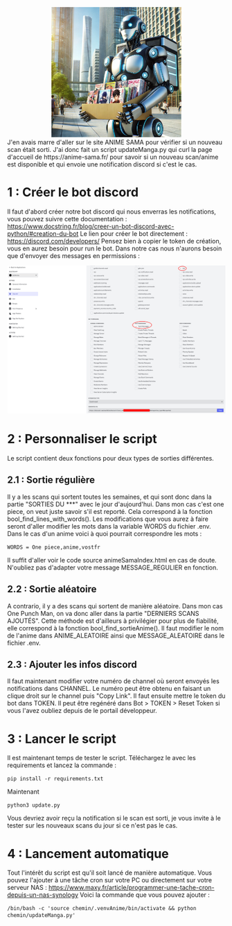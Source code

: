 <div align="center">
    <img src="res/botManga.png" width="300px"/>
</div>
J'en avais marre d'aller sur le site ANIME SAMA pour vérifier si un nouveau scan était sorti. J'ai donc fait un script updateManga.py qui curl la page d'accueil de https://anime-sama.fr/ pour savoir si un nouveau scan/anime est disponible et qui envoie une notification discord si c'est le cas.

# 1 : Créer le bot discord

Il faut d'abord créer notre bot discord qui nous enverras les notifications, vous pouvez suivre cette documentation : https://www.docstring.fr/blog/creer-un-bot-discord-avec-python/#creation-du-bot
Le lien pour créer le bot directement : https://discord.com/developers/
Pensez bien à copier le token de création, vous en aurez besoin pour run le bot.
Dans notre cas nous n'aurons besoin que d'envoyer des messages en permissions : 
<div align="center">
    <img src="res/permissionsBot.png" width="600px"/>
</div>

# 2 : Personnaliser le script 

Le script contient deux fonctions pour deux types de sorties différentes. 

## 2.1 : Sortie régulière

Il y a les scans qui sortent toutes les semaines, et qui sont donc dans la partie "SORTIES DU ***" avec le jour d'aujourd'hui. Dans mon cas c'est one piece, on veut juste savoir s'il est reporté.
Cela correspond à la fonction bool_find_lines_with_words().
Les modifications que vous aurez à faire seront d'aller modifier les mots dans la variable WORDS du fichier .env. 
Dans le cas d'un anime voici à quoi pourrait correspondre les mots : 
```
WORDS = One piece,anime,vostfr
```
Il suffit d'aller voir le code source animeSamaIndex.html en cas de doute.
N'oubliez pas d'adapter votre message MESSAGE_REGULIER en fonction.
## 2.2 : Sortie aléatoire

A contrario, il y a des scans qui sortent de manière aléatoire. Dans mon cas One Punch Man, on va donc aller dans la partie "DERNIERS SCANS AJOUTÉS". Cette méthode est d'ailleurs à privilégier pour plus de fiabilité, elle correspond à la fonction bool_find_sortieAnime(). 
Il faut modifier le nom de l'anime dans ANIME_ALEATOIRE ainsi que MESSAGE_ALEATOIRE dans le fichier .env.

## 2.3 : Ajouter les infos discord

Il faut maintenant modifier votre numéro de channel où seront envoyés les notifications dans CHANNEL. Le numéro peut être obtenu en faisant un clique droit sur le channel puis "Copy Link".
Il faut ensuite mettre le token du bot dans TOKEN.
Il peut être regénéré dans Bot > TOKEN > Reset Token si vous l'avez oubliez depuis de le portail développeur.

# 3 : Lancer le script

Il est maintenant temps de tester le script. Téléchargez le avec les requirements et lancez la commande : 
```
pip install -r requirements.txt
```
Maintenant 
```
python3 update.py
```
Vous devriez avoir reçu la notification si le scan est sorti, je vous invite à le tester sur les nouveaux scans du jour si ce n'est pas le cas. 

# 4 : Lancement automatique

Tout l'intérêt du script est qu'il soit lancé de manière automatique. Vous pouvez l'ajouter à une tâche cron sur votre PC ou directement sur votre serveur NAS : https://www.maxy.fr/article/programmer-une-tache-cron-depuis-un-nas-synology
Voici la commande que vous pouvez ajouter :
```
/bin/bash -c 'source chemin/.venvAnime/bin/activate && python chemin/updateManga.py'
```
